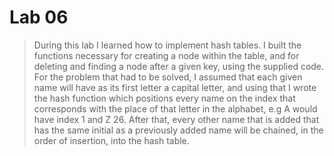 # Lab 06

> During this lab I learned how to implement hash tables. I built the functions necessary for creating a node within the table, and for deleting
and finding a node after a given key, using the supplied code. For the problem that had to be solved, I assumed that each given name will have as its
first letter a capital letter, and using that I wrote the hash function which positions every name on the index that corresponds with the place
of that letter in the alphabet, e.g A would have index 1 and Z 26. After that, every other name that is added that has the same initial as a previously
added name will be chained, in the order of insertion, into the hash table. 


